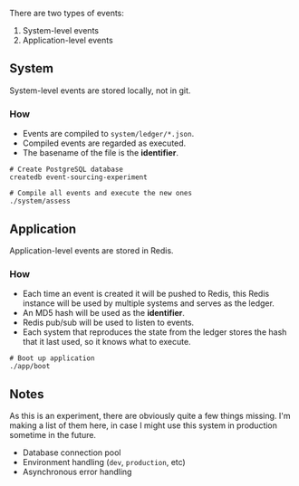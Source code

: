 There are two types of events:

1. System-level events
2. Application-level events




## System

System-level events are stored locally, not in git.


### How

- Events are compiled to `system/ledger/*.json`.
- Compiled events are regarded as executed.
- The basename of the file is the **identifier**.

```shell
# Create PostgreSQL database
createdb event-sourcing-experiment

# Compile all events and execute the new ones
./system/assess
```




## Application

Application-level events are stored in Redis.


### How

- Each time an event is created it will be pushed to Redis,
  this Redis instance will be used by multiple systems and serves as the ledger.
- An MD5 hash will be used as the **identifier**.
- Redis pub/sub will be used to listen to events.
- Each system that reproduces the state from the ledger stores
  the hash that it last used, so it knows what to execute.

```shell
# Boot up application
./app/boot
```



## Notes

As this is an experiment, there are obviously quite a few things missing. I'm making a list of them here, in case I might use this system in production sometime in the future.

- Database connection pool
- Environment handling (`dev`, `production`, etc)
- Asynchronous error handling
